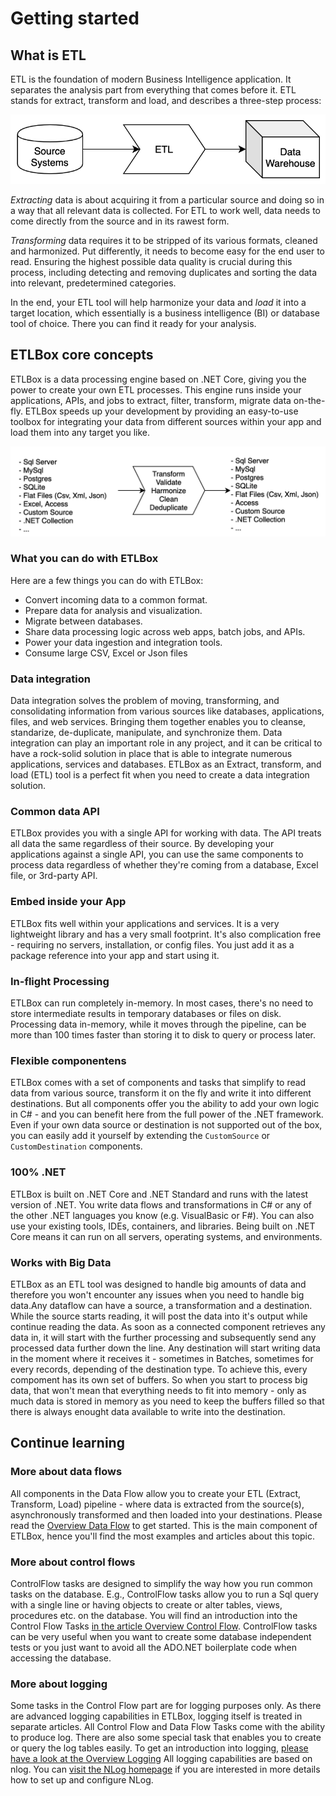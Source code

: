 # Getting started

## What is ETL

ETL is the foundation of modern Business Intelligence application. 
It separates the analysis part from everything that comes before it. ETL stands for extract, transform 
and load, and describes a three-step process:

![Source Systems -> Extract, Transform, Load -> Data Warehouse](../images/source_etl_dwh.png)

*Extracting* data is about acquiring it from a particular source and doing so in a way that all relevant data 
is collected. For ETL to work well, data needs to come directly from the source and in its rawest form.

*Transforming* data requires it to be stripped of its various formats, cleaned and harmonized. 
Put differently, it needs to become easy for the end user to read. 
Ensuring the highest possible data quality is crucial during this process, 
including detecting and removing duplicates and sorting the data into relevant, predetermined categories.

In the end, your ETL tool will help harmonize your data and *load* it into a target location, 
which essentially is a business intelligence (BI) or database tool of choice. 
There you can find it ready for your analysis.

## ETLBox core concepts

ETLBox is a data processing engine based on .NET Core, giving you the power to create your own ETL processes. 
This engine runs inside your applications, APIs, and jobs to extract, filter, transform, migrate data on-the-fly.
ETLBox speeds up your development by providing an easy-to-use toolbox for integrating your data from 
different sources within your app and load them into any target you like. 

![Sources -> Transform, Validate, Harmonize, Clean, Deduplicate -> Destinations](../images/sources_harmonize_clean.png)

### What you can do with ETLBox

Here are a few things you can do with ETLBox:

- Convert incoming data to a common format.
- Prepare data for analysis and visualization.
- Migrate between databases.
- Share data processing logic across web apps, batch jobs, and APIs.
- Power your data ingestion and integration tools.
- Consume large CSV, Excel or Json files

### Data integration

Data integration solves the problem of moving, transforming, and consolidating information from various sources like 
databases, applications, files, and web services. Bringing them together enables you to cleanse, standarize, 
de-duplicate, manipulate, and synchronize them. 
Data integration can play an important role in any project, and it can be critical to have a rock-solid solution in place
that is able to integrate numerous applications, services and databases. 
ETLBox as an Extract, transform, and load (ETL) tool is a perfect fit when you need to create a data integration solution.

### Common data API

ETLBox provides you with a single API for working with data. 
The API treats all data the same regardless of their source. 
By developing your applications against a single API, you can use the same components to process data 
regardless of whether they're coming from a database, Excel file, or 3rd-party API. 

### Embed inside your App

ETLBox fits well within your applications and services. It is a very lightweight library and has a very small footprint.
It's also complication free -  requiring no servers, installation, or config files. 
You just add it as a package reference into your app and start using it.

### In-flight Processing
ETLBox can run completely in-memory. In most cases, there's no need to store intermediate results 
in temporary databases or files on disk. Processing data in-memory, while it moves through the pipeline, 
can be more than 100 times faster than storing it to disk to query or process later.

### Flexible componentens
ETLBox comes with a set of components and tasks that simplify to read  data from various source, 
transform it on the fly and write it into different destinations. But all components offer you the ability 
to add your own logic in C# - and you can benefit here from the full power of the .NET framework. Even if 
your own data source or destination is not supported out of the box, you can easily add it yourself by extending
the `CustomSource` or `CustomDestination` components. 

### 100% .NET
ETLBox is built on .NET Core and .NET Standard and runs with the latest version of .NET. You write data flows and transformations 
in C# or any of the other .NET languages you know (e.g. VisualBasic or F#). 
You can also use your existing tools, IDEs, containers, and libraries. 
Being built on .NET Core means it can run on all servers, operating systems, and environments.

### Works with Big Data

ETLBox as an ETL tool was designed to handle big amounts of data and therefore you won't encounter any issues 
when you need to handle big data.Any dataflow can have a source, a transformation and a destination. 
While the source starts reading, it will post the data into it's output while continue reading the data. 
As soon as a connected component retrieves any data in, it will start with the further processing 
and subsequently send any processed data further down the line. Any destination will start writing data in the moment where 
it receives it - sometimes in Batches, sometimes for every records, depending of the destination type.
To achieve this, every compoment has its own set of buffers. So when you start to process big data, that won't mean
that everything needs to fit into memory - only as much data is stored in memory as you need to keep the buffers filled 
so that there is always enought data available to write into the destination.

## Continue learning

### More about data flows

All components in the Data Flow allow you to create your ETL (Extract, Transform, Load) pipeline - 
where data is extracted from the source(s), asynchronously transformed and then loaded into your destinations.
Please read the [Overview Data Flow](dataflow/overview_dataflow.md) to get started. 
This is the main component of ETLBox, hence you'll find the most examples and articles about this topic. 

### More about control flows

ControlFlow tasks are designed to simplify the way how you run common tasks on the database. E.g., ControlFlow tasks allow
you to run a Sql query with a single line or having objects to create or alter tables, views, procedures etc. on the database. 
You will find an introduction into the Control Flow Tasks [in the article Overview Control Flow](controlflow/overview_controlflow.md).
ControlFlow tasks can be very useful when you want to create some database independent tests or you just want to avoid all the ADO.NET boilerplate
code when accessing the database. 

### More about logging

Some tasks in the Control Flow part are for logging purposes only. 
As there are advanced logging capabilities in ETLBox, logging itself is treated in separate articles. 
All Control Flow and Data Flow Tasks come with the ability to produce log. 
There are also some special task that enables you to create or query the log tables easily. 
To get an introduction into logging, [please have a look at the Overview Logging](controlflow/overview_logging.md)
All logging capabilities are based on nlog. You can [visit the NLog homepage](https://nlog-project.org) if you are interested in more details how to set up and configure NLog.








